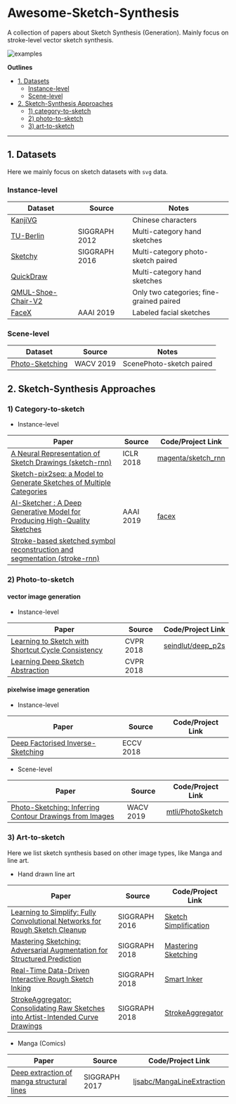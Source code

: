 # Awesome-Sketch-Synthesis

A collection of papers about Sketch Synthesis (Generation). Mainly focus on stroke-level vector sketch synthesis.

![examples](https://github.com/MarkMoHR/Awesome-Sketch-Synthesis/blob/master/examples.png)

**Outlines**

- [1. Datasets](#datasets)
  - [Instance-level](#instance-level)
  - [Scene-level](#scene-level)
- [2. Sketch-Synthesis Approaches](#sketch-synthesis-approaches)
  - [1) category-to-sketch](#1-category-to-sketch)
  - [2) photo-to-sketch](#2-photo-to-sketch)
  - [3) art-to-sketch](#3-art-to-sketch)


---

## 1. Datasets
Here we mainly focus on sketch datasets with `svg` data.

### Instance-level

| Dataset | Source | Notes |
| --- | --- | --- |
| [KanjiVG](http://kanjivg.tagaini.net/) |  | Chinese characters |
| [TU-Berlin](http://cybertron.cg.tu-berlin.de/eitz/projects/classifysketch/) | SIGGRAPH 2012 | Multi-category hand sketches |
| [Sketchy](http://sketchy.eye.gatech.edu/) | SIGGRAPH 2016 | Multi-category photo-sketch paired |
| [QuickDraw](https://quickdraw.withgoogle.com/data) |  | Multi-category hand sketches |
| [QMUL-Shoe-Chair-V2](http://www.eecs.qmul.ac.uk/~qian/Project_cvpr16.html) |  | Only two categories; fine-grained paired |
| [FaceX](https://facex.idvxlab.com/) | AAAI 2019 | Labeled facial sketches |

### Scene-level

| Dataset | Source | Notes |
| --- | --- | --- |
| [Photo-Sketching](http://www.cs.cmu.edu/~mengtial/proj/sketch/) | WACV 2019 | ScenePhoto-sketch paired |


## 2. Sketch-Synthesis Approaches

### 1) Category-to-sketch

- Instance-level

| Paper | Source | Code/Project Link |
| --- | --- | --- |
| [A Neural Representation of Sketch Drawings (sketch-rnn)](https://openreview.net/pdf?id=Hy6GHpkCW) | ICLR 2018 | [magenta/sketch_rnn](https://github.com/tensorflow/magenta/tree/master/magenta/models/sketch_rnn) |
| [Sketch-pix2seq: a Model to Generate Sketches of Multiple Categories](https://arxiv.org/pdf/1709.04121.pdf) |  |  |
| [AI-Sketcher : A Deep Generative Model for Producing High-Quality Sketches](https://idvxlab.com/papers/2019AAAI_Sketcher_Cao.pdf) | AAAI 2019 | [facex](https://facex.idvxlab.com/) |
| [Stroke-based sketched symbol reconstruction and segmentation (stroke-rnn)](https://arxiv.org/pdf/1901.03427.pdf) |  | |



### 2) Photo-to-sketch

#### vector image generation

- Instance-level

| Paper | Source | Code/Project Link |
| --- | --- | --- |
| [Learning to Sketch with Shortcut Cycle Consistency](http://openaccess.thecvf.com/content_cvpr_2018/papers/Song_Learning_to_Sketch_CVPR_2018_paper.pdf) | CVPR 2018 | [seindlut/deep_p2s](https://github.com/seindlut/deep_p2s) |
| [Learning Deep Sketch Abstraction](http://openaccess.thecvf.com/content_cvpr_2018/papers/Muhammad_Learning_Deep_Sketch_CVPR_2018_paper.pdf) | CVPR 2018 |  |


#### pixelwise image generation

- Instance-level

| Paper | Source | Code/Project Link |
| --- | --- | --- |
| [Deep Factorised Inverse-Sketching](http://openaccess.thecvf.com/content_ECCV_2018/papers/Kaiyue_Pang_Deep_Factorised_Inverse-Sketching_ECCV_2018_paper.pdf) | ECCV 2018 |  |

- Scene-level

| Paper | Source | Code/Project Link |
| --- | --- | --- |
| [Photo-Sketching: Inferring Contour Drawings from Images](https://arxiv.org/pdf/1901.00542.pdf) | WACV 2019 | [mtli/PhotoSketch](https://github.com/mtli/PhotoSketch) |


### 3) Art-to-sketch

Here we list sketch synthesis based on other image types, like Manga and line art.

- Hand drawn line art


| Paper | Source | Code/Project Link |
| --- | --- | --- |
| [Learning to Simplify: Fully Convolutional Networks for Rough Sketch Cleanup](https://esslab.jp/publications/SimoSerraSIGGRAPH2016.pdf) | SIGGRAPH 2016 | [Sketch Simplification](https://esslab.jp/~ess/en/research/sketch.html) |
| [Mastering Sketching: Adversarial Augmentation for Structured Prediction](https://esslab.jp/~ess/publications/SimoSerraTOG2018.pdf) | SIGGRAPH 2018 | [Mastering Sketching](https://esslab.jp/~ess/en/research/sketch_master.html) |
| [Real-Time Data-Driven Interactive Rough Sketch Inking](https://esslab.jp/~ess/publications/SimoSerraSIGGRAPH2018.pdf) | SIGGRAPH 2018 | [Smart Inker](https://esslab.jp/~ess/en/research/inking.html) |
| [StrokeAggregator: Consolidating Raw Sketches into Artist-Intended Curve Drawings](https://www.cs.ubc.ca/labs/imager/tr/2018/StrokeAggregator/StrokeAggregator_authorversion.pdf) | SIGGRAPH 2018 | [StrokeAggregator](https://www.cs.ubc.ca/labs/imager/tr/2018/StrokeAggregator/) |

- Manga (Comics)

| Paper | Source | Code/Project Link |
| --- | --- | --- |
| [Deep extraction of manga structural lines](https://dl.acm.org/citation.cfm?id=3073675) | SIGGRAPH 2017 | [ljsabc/MangaLineExtraction](https://github.com/ljsabc/MangaLineExtraction) |
